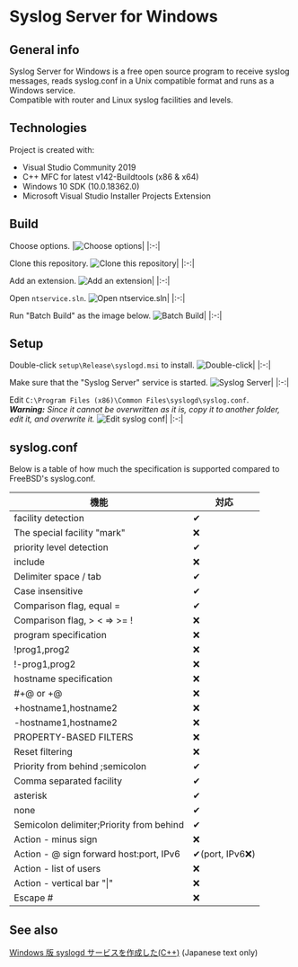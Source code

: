 # Syslog Server for Windows

## General info

Syslog Server for Windows is a free open source program to receive syslog messages, reads syslog.conf in a Unix compatible format and runs as a Windows service.  
Compatible with router and Linux syslog facilities and levels.

## Technologies

Project is created with:

- Visual Studio Community 2019
- C++ MFC for latest v142-Buildtools (x86 & x64)
- Windows 10 SDK (10.0.18362.0)
- Microsoft Visual Studio Installer Projects Extension

## Build

Choose options.
|![Choose options](https://user-images.githubusercontent.com/76575923/140642284-76d407dd-9c92-4410-9007-a33912699279.png)|
|:-:|

Clone this repository.
![Clone this repository](https://user-images.githubusercontent.com/76575923/140642295-79dfb3bc-ee50-4e08-92a0-e0e3152f51c1.png)|
|:-:|

Add an extension.
![Add an extension](https://user-images.githubusercontent.com/76575923/140642305-2fb79eaa-e74c-4f65-bbdd-c8cc92f5ce39.png)|
|:-:|

Open `ntservice.sln`.
![Open ntservice.sln](https://user-images.githubusercontent.com/76575923/140642421-df3aa80f-2c9d-4d8b-b437-1eb26fb61647.png)|
|:-:|

Run "Batch Build" as the image below.
![Batch Build](https://user-images.githubusercontent.com/76575923/140642328-a0948567-d7df-435d-b333-fe867c18b6d4.png)|
|:-:|

## Setup

Double-click `setup\Release\syslogd.msi` to install.
![Double-click](https://user-images.githubusercontent.com/76575923/140642368-8853dbd2-783b-4ded-ba15-5d537c3a9826.png)|
|:-:|

Make sure that the "Syslog Server" service is started.
![Syslog Server](https://user-images.githubusercontent.com/76575923/140642381-333271cf-31dc-449c-acdd-8d4560110603.png)|
|:-:|

Edit `C:\Program Files (x86)\Common Files\syslogd\syslog.conf`.  
_**Warning:** Since it cannot be overwritten as it is, copy it to another folder, edit it, and overwrite it._
![Edit syslog conf](https://user-images.githubusercontent.com/76575923/140642519-738bdf73-83ea-4189-acd1-dce0cd8d7f30.png)|
|:-:|

## syslog.conf

Below is a table of how much the specification is supported compared to FreeBSD's syslog.conf.

| 機能                                     | 対応            |
| ---------------------------------------- | --------------- |
| facility detection                       | ✔               |
| The special facility "mark"              | ❌              |
| priority level detection                 | ✔               |
| include                                  | ❌              |
| Delimiter space / tab                    | ✔               |
| Case insensitive                         | ✔               |
| Comparison flag, equal =                 | ✔               |
| Comparison flag, > < => >= !             | ❌              |
| program specification                    | ❌              |
| !prog1,prog2                             | ❌              |
| !-prog1,prog2                            | ❌              |
| hostname specification                   | ❌              |
| #+@ or +@                                | ❌              |
| +hostname1,hostname2                     | ❌              |
| -hostname1,hostname2                     | ❌              |
| PROPERTY-BASED FILTERS                   | ❌              |
| Reset filtering                          | ❌              |
| Priority from behind ;semicolon          | ✔               |
| Comma separated facility                 | ✔               |
| asterisk                                 | ✔               |
| none                                     | ✔               |
| Semicolon delimiter;Priority from behind | ✔               |
| Action - minus sign                      | ❌              |
| Action - @ sign forward host:port, IPv6  | ✔(port, IPv6❌) |
| Action - list of users                   | ❌              |
| Action - vertical bar "\|"               | ❌              |
| Escape #                                 | ❌              |

## See also

[Windows 版 syslogd サービスを作成した(C++)](https://itc-engineering-blog.netlify.app/blogs/windows-syslogd 'Windows版syslogdサービスを作成した(C++)') (Japanese text only)
